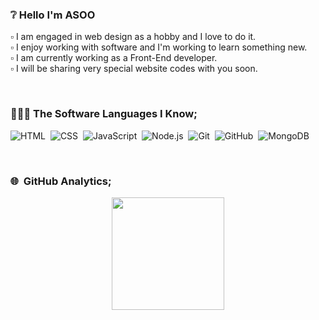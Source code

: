 ### ❔ Hello I'm ASOO 

▫️ I am engaged in web design as a hobby and I love to do it.<br/>
▫️ I enjoy working with software and I'm working to learn something new.<br/>
▫️ I am currently working as a Front-End developer.<br/>
▫️ I will be sharing very special website codes with you soon.

<br/>

### 👨🏻‍💻 The Software Languages I Know;
![HTML](https://img.shields.io/badge/-HTML-05122A?style=flat&logo=HTML5)&nbsp;
![CSS](https://img.shields.io/badge/-CSS-05122A?style=flat&logo=CSS3&logoColor=1572B6)&nbsp;
![JavaScript](https://img.shields.io/badge/-JavaScript-05122A?style=flat&logo=javascript)&nbsp;
![Node.js](https://img.shields.io/badge/-Node.js-05122A?style=flat&logo=node.js)&nbsp;
![Git](https://img.shields.io/badge/-Git-05122A?style=flat&logo=git)&nbsp;
![GitHub](https://img.shields.io/badge/-GitHub-05122A?style=flat&logo=github)&nbsp;
![MongoDB](https://img.shields.io/badge/-MongoDB-05122A?style=flat&logo=MongoDB)&nbsp;

<br/>

### 🌐 &nbsp;GitHub Analytics;

<p align="center">
<a href="https://github.com/ASOOjs">
  <img height="180em" src="https://github-readme-stats-eight-theta.vercel.app/api?username=ASOOjs&show_icons=true&theme=algolia&include_all_commits=true&count_private=true"/></a>
</p>

<br/>

